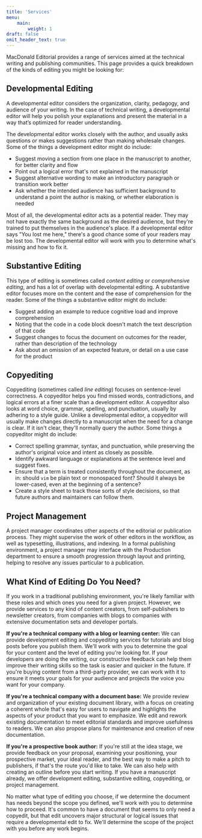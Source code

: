 ```yaml
---
title: 'Services'
menu:
    main:
        weight: 1
draft: false
omit_header_text: true
---
```


MacDonald Editorial provides a range of services aimed at the technical writing and publishing communities. This page provides a quick breakdown of the kinds of editing you might be looking for:

## Developmental Editing

A developmental editor considers the organization, clarity, pedagogy, and audience of your writing. In the case of technical writing, a developmental editor will help you polish your explanations and present the material in a way that’s optimized for reader understanding.

The developmental editor works closely with the author, and usually asks questions or makes suggestions rather than making wholesale changes. Some of the things a development editor might do include:

* Suggest moving a section from one place in the manuscript to another, for better clarity and flow
* Point out a logical error that's not explained in the manuscript
* Suggest alternative wording to make an introductory paragraph or transition work better
* Ask whether the intended audience has sufficient background to understand a point the author is making, or whether elaboration is needed

Most of all, the developmental editor acts as a potential reader. They may not have exactly the same background as the desired audience, but they're trained to put themselves in the audience's place. If a developmental editor says "You lost me here," there's a good chance some of your readers may be lost too. The developmental editor will work with you to determine what's missing and how to fix it.

## Substantive Editing

This type of editing is sometimes called *content editing* or *comprehensive editing*, and has a lot of overlap with developmental editing. A substantive editor focuses more on the content and the ease of comprehension for the reader. Some of the things a substantive editor might do include:

* Suggest adding an example to reduce cognitive load and improve comprehension
* Noting that the code in a code block doesn't match the text description of that code
* Suggest changes to focus the document on outcomes for the reader, rather than description of the technology
* Ask about an omission of an expected feature, or detail on a use case for the product

## Copyediting

Copyediting (sometimes called *line editing*) focuses on sentence-level correctness. A copyeditor helps you  find missed words, contradictions, and logical errors at a finer scale than a development editor. A copyeditor also looks at word choice, grammar, spelling, and punctuation, usually by adhering to a style guide. Unlike a developmental editor, a copyeditor will usually make changes directly to a manuscript when the need for a change is clear. If it isn't clear, they'll normally query the author. Some things a copyeditor might do include:

* Correct spelling grammar, syntax, and punctuation, while preserving the author's original voice and intent as closely as possible.
* Identify awkward language or explanations at the sentence level and suggest fixes.
* Ensure that a term is treated consistently throughout the document, as in: should `vim` be plain text or monospaced font? Should it always be lower-cased, even at the beginning of a sentence?
* Create a style sheet to track those sorts of style decisions, so that future authors and maintainers can follow them.

## Project Management

A project manager coordinates other aspects of the editorial or publication process. They might supervise the work of other editors in the workflow, as well as typesetting, illustrations, and indexing. In a formal publishing environment, a project manager may interface with the Production department to ensure a smooth progression through layout and printing, helping to resolve any issues particular to a publication.

## What Kind of Editing Do You Need?

If you work in a traditional publishing environment, you're likely familiar with these roles and which ones you need for a given project. However, we provide services to any kind of content creators, from self-publishers to newsletter creators, from companies with blogs to companies with extensive documentation sets and developer portals. 

**If you're a technical company with a blog or learning center:** We can provide development editing and copyediting services for tutorials and blog posts before you publish them. We'll work with you to determine the goal for your content and the level of editing you're looking for. If your developers are doing the writing, our constructive feedback can help them improve their writing skills so the task is easier and quicker in the future. If you're buying content from a third-party provider, we can work with it to ensure it meets your goals for your audience and projects the voice you want for your company.

**If you're a technical company with a document base:** We provide review and organization of your existing document library, with a focus on creating a coherent whole that's easy for users to navigate and highlights the aspects of your product that you want to emphasize. We edit and rework existing documentation to meet editorial standards and improve usefulness to readers. We can also propose plans for maintenance and creation of new documentation.

**If you're a prospective book author:** If you're still at the idea stage, we provide feedback on your proposal, examining your positioning, your prospective market, your ideal reader, and the best way to make a pitch to publishers, if that's the route you'd like to take. We can also help with creating an outline before you start writing. If you have a manuscript already, we offer development editing, substantive editing, copyediting, or project management.

No matter what type of editing you choose, if we determine the document has needs beyond the scope you defined, we'll work with you to determine how to proceed. It's common to have a document that seems to only need a copyedit, but that edit uncovers major structural or logical issues that require a developmental edit to fix. We'll determine the scope of the project with you before any work begins.